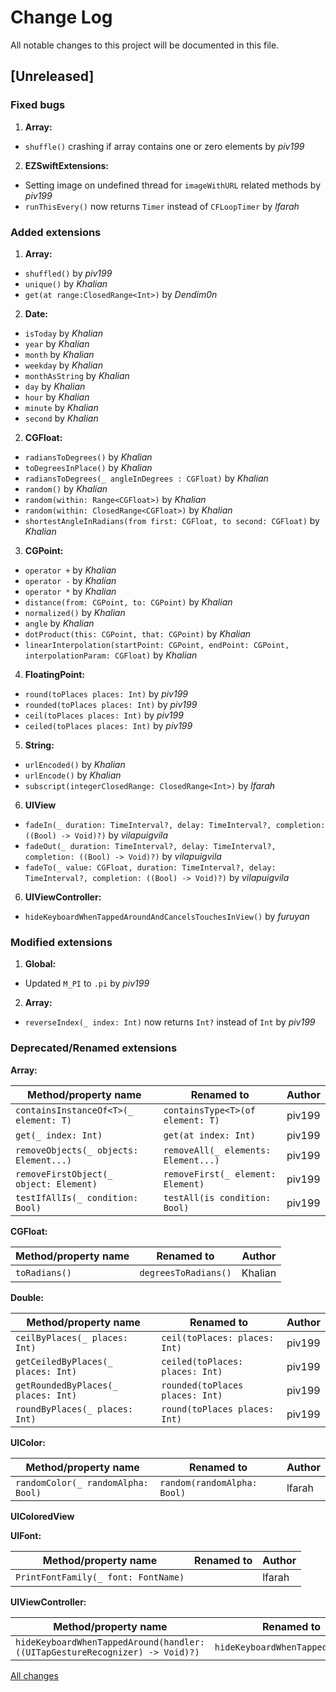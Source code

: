 # Change Log
All notable changes to this project will be documented in this file.

## [Unreleased] 

### Fixed bugs

1. **Array:**
  - `shuffle()` crashing if array contains one or zero elements by *piv199*

2. **EZSwiftExtensions:**
  - Setting image on undefined thread for `imageWithURL` related methods by *piv199*
  - `runThisEvery()` now returns `Timer` instead of `CFLoopTimer` by *lfarah*

### Added extensions

1. **Array:**
  - `shuffled()` by *piv199*
  - `unique()` by *Khalian*
  - `get(at range:ClosedRange<Int>)` by *Dendim0n*

2. **Date:**
  - `isToday` by *Khalian*
  - `year` by *Khalian*
  - `month` by *Khalian*
  - `weekday` by *Khalian*
  - `monthAsString` by *Khalian*
  - `day` by *Khalian*
  - `hour` by *Khalian*
  - `minute` by *Khalian*
  - `second` by *Khalian*

2. **CGFloat:**
  - `radiansToDegrees()` by *Khalian*
  - `toDegreesInPlace()` by *Khalian*
  - `radiansToDegrees(_ angleInDegrees : CGFloat)` by *Khalian*
  - `random()` by *Khalian*
  - `random(within: Range<CGFloat>)` by *Khalian*
  - `random(within: ClosedRange<CGFloat>)` by *Khalian*
  - `shortestAngleInRadians(from first: CGFloat, to second: CGFloat)` by *Khalian*

3. **CGPoint:**
  - `operator +` by *Khalian*
  - `operator -` by *Khalian*
  - `operator *` by *Khalian*
  - `distance(from: CGPoint, to: CGPoint)` by *Khalian*
  - `normalized()` by *Khalian*
  - `angle` by *Khalian*
  - `dotProduct(this: CGPoint, that: CGPoint)` by *Khalian*
  - `linearInterpolation(startPoint: CGPoint, endPoint: CGPoint, interpolationParam: CGFloat)` by *Khalian*

4. **FloatingPoint:**
  - `round(toPlaces places: Int)` by *piv199*
  - `rounded(toPlaces places: Int)` by *piv199*
  - `ceil(toPlaces places: Int)` by *piv199*
  - `ceiled(toPlaces places: Int)` by *piv199*

5. **String:**
  - `urlEncoded()` by *Khalian*
  - `urlEncode()` by *Khalian*
  - `subscript(integerClosedRange: ClosedRange<Int>)` by *lfarah*

6. **UIView**
  - `fadeIn(_ duration: TimeInterval?, delay: TimeInterval?, completion: ((Bool) -> Void)?)` by *vilapuigvila*
  - `fadeOut(_ duration: TimeInterval?, delay: TimeInterval?, completion: ((Bool) -> Void)?)` by *vilapuigvila*
  - `fadeTo(_ value: CGFloat, duration: TimeInterval?, delay: TimeInterval?, completion: ((Bool) -> Void)?)` by *vilapuigvila*

6. **UIViewController:**
  - `hideKeyboardWhenTappedAroundAndCancelsTouchesInView()` by *furuyan*

### Modified extensions

1. **Global:**
  - Updated `M_PI` to `.pi` by *piv199*

2. **Array:**
  - `reverseIndex(_ index: Int)` now returns `Int?` instead of `Int` by *piv199*

### Deprecated/Renamed extensions

**Array:**

Method/property name  | Renamed to | Author 
------------- | ------------- | ------------- 
`containsInstanceOf<T>(_ element: T)`  | `containsType<T>(of element: T)` | piv199 
`get(_ index: Int)`  | `get(at index: Int)` | piv199 
`removeObjects(_ objects: Element...)`  | `removeAll(_ elements: Element...)` | piv199 
`removeFirstObject(_ object: Element)`  | `removeFirst(_ element: Element)` | piv199 
`testIfAllIs(_ condition: Bool)`  | `testAll(is condition: Bool)` | piv199 

**CGFloat:**

Method/property name  | Renamed to | Author 
------------- | ------------- | ------------- 
 `toRadians()` | `degreesToRadians()` | Khalian 

**Double:**

Method/property name  | Renamed to | Author 
------------- | ------------- | ------------- 
 `ceilByPlaces(_ places: Int)` | `ceil(toPlaces: places: Int)` | piv199 
 `getCeiledByPlaces(_ places: Int)` | `ceiled(toPlaces: places: Int)` | piv199 
 `getRoundedByPlaces(_ places: Int)` | `rounded(toPlaces places: Int)` | piv199 
 `roundByPlaces(_ places: Int)` | `round(toPlaces places: Int)` | piv199 

**UIColor:**

Method/property name  | Renamed to | Author 
------------- | ------------- | ------------- 
 `randomColor(_ randomAlpha: Bool)` | `random(randomAlpha: Bool)` | lfarah 

**UIColoredView**

**UIFont:**

Method/property name  | Renamed to | Author 
------------- | ------------- | ------------- 
`PrintFontFamily(_ font: FontName)` |  | lfarah

**UIViewController:**

Method/property name  | Renamed to | Author 
------------- | ------------- | ------------- 
 `hideKeyboardWhenTappedAround(handler: ((UITapGestureRecognizer) -> Void)?)` | `hideKeyboardWhenTappedAround()` | furuyan 

[All changes](https://github.com/goktugyil/EZSwiftExtensions/compare/1.7...master)

